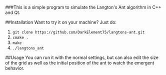 ###This is a simple program to simulate the Langton's Ant algorithm in C++ and Qt.

##Installation
Want to try it on your machine? Just do:

1. `git clone https://github.com/DarkElement75/langtons-ant.git`
2. `cmake .`
3. `make`
4. `./langtons_ant`

##Usage
You can run it with the normal settings, but can also edit the size of the grid as well as the initial position of the ant to watch the emergent behavior.



